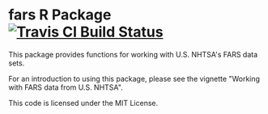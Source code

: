 # fars R Package [![Travis CI Build Status](https://travis-ci.org/nihonjinrxs/fars.svg?branch=master)](https://travis-ci.org/nihonjinrxs/fars)

This package provides functions for working with U.S. NHTSA's FARS data sets.

For an introduction to using this package, please see the vignette "Working with FARS data from U.S. NHTSA".

This code is licensed under the MIT License.
